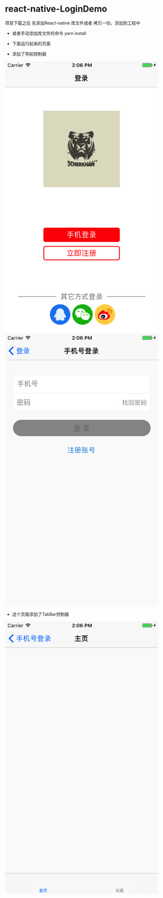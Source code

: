 # react-native-LoginDemo

项目下载之后 先添加React-native 库文件或者 拷贝一份，添加到工程中 



* 或者手动添加库文件的命令 yarn install  


* 下面运行起来的页面 



* 添加了导航控制器 




![Alt text](https://github.com/manmanking/react-native-LoginDemo/raw/master/Screenshots/1.png)
![Alt text](https://github.com/manmanking/react-native-LoginDemo/raw/master/Screenshots/2.png)
 



* 这个页面添加了TabBar控制器 




![Alt text](https://github.com/manmanking/react-native-LoginDemo/raw/master/Screenshots/3.png)
